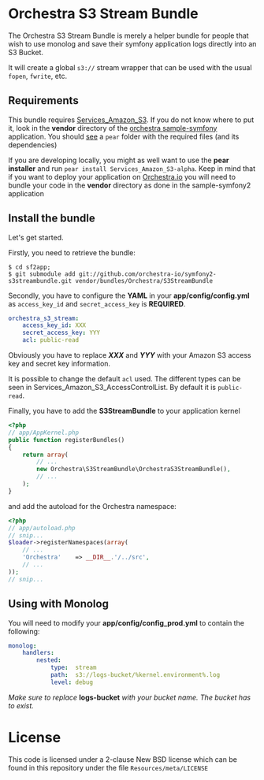 # Orchestra S3 Stream Bundle

The Orchestra S3 Stream Bundle is merely a helper bundle for people that wish to use monolog
and save their symfony application logs directly into an S3 Bucket. 

It will create a global `s3://` stream wrapper that can be used with the usual `fopen`, `fwrite`, etc.


## Requirements

This bundle requires [Services_Amazon_S3](http://pear.php.net/Services_Amazon_S3). If you do not know where to put it,
look in the **vendor** directory of the [orchestra sample-symfony](https://github.com/orchestra-io/sample-symfony2) application. 
You should [see](https://github.com/orchestra-io/sample-symfony2/tree/master/vendor/pear) a `pear` folder with the required files (and its dependencies)

If you are developing locally, you might as well want to use the **pear installer** and run `pear install Services_Amazon_S3-alpha`. Keep in mind
that if you want to deploy your application on [Orchestra.io](http://orchestra.io) you will need to bundle your code in the **vendor** directory as
done in the sample-symfony2 application


## Install the bundle

Let's get started. 

Firstly, you need to retrieve the bundle:

``` shell
$ cd sf2app;
$ git submodule add git://github.com/orchestra-io/symfony2-s3streambundle.git vendor/bundles/Orchestra/S3StreamBundle
```

Secondly, you have to configure the **YAML** in your **app/config/config.yml** as `access_key_id` and `secret_access_key` is **REQUIRED**.

``` yml
orchestra_s3_stream:
    access_key_id: XXX
    secret_access_key: YYY
    acl: public-read
```

Obviously you have to replace ***XXX*** and ***YYY*** with your Amazon S3 access key and secret
key information.

It is possible to change the default `acl` used. The different types can be seen in Services_Amazon_S3_AccessControlList.
By default it is `public-read`.

Finally, you have to add the **S3StreamBundle** to your application kernel

``` php
<?php
// app/AppKernel.php
public function registerBundles()
{
    return array(
        // ...
        new Orchestra\S3StreamBundle\OrchestraS3StreamBundle(),
        // ...
    );
}
```

and add the autoload for the Orchestra namespace:

``` php
<?php
// app/autoload.php
// snip...
$loader->registerNamespaces(array(
    // ...
    'Orchestra'    => __DIR__.'/../src',
    // ...
));
// snip...
```

## Using with Monolog

You will need to modify your **app/config/config_prod.yml** to contain the following:

``` yml
monolog:
    handlers:
        nested:
            type:  stream
            path:  s3://logs-bucket/%kernel.environment%.log
            level: debug
```

*Make sure to replace* **logs-bucket** *with your bucket name. The bucket has to exist.*

# License

This code is licensed under a 2-clause New BSD license which can be found in this repository under
the file `Resources/meta/LICENSE`
